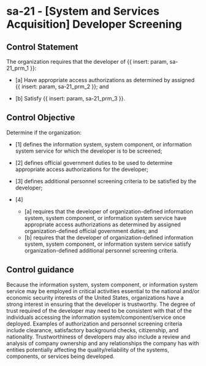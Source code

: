 # sa-21 - \[System and Services Acquisition\] Developer Screening

## Control Statement

The organization requires that the developer of {{ insert: param, sa-21_prm_1 }}:

- \[a\] Have appropriate access authorizations as determined by assigned {{ insert: param, sa-21_prm_2 }}; and

- \[b\] Satisfy {{ insert: param, sa-21_prm_3 }}.

## Control Objective

Determine if the organization:

- \[1\] defines the information system, system component, or information system service for which the developer is to be screened;

- \[2\] defines official government duties to be used to determine appropriate access authorizations for the developer;

- \[3\] defines additional personnel screening criteria to be satisfied by the developer;

- \[4\]

  - \[a\] requires that the developer of organization-defined information system, system component, or information system service have appropriate access authorizations as determined by assigned organization-defined official government duties; and
  - \[b\] requires that the developer of organization-defined information system, system component, or information system service satisfy organization-defined additional personnel screening criteria.

## Control guidance

Because the information system, system component, or information system service may be employed in critical activities essential to the national and/or economic security interests of the United States, organizations have a strong interest in ensuring that the developer is trustworthy. The degree of trust required of the developer may need to be consistent with that of the individuals accessing the information system/component/service once deployed. Examples of authorization and personnel screening criteria include clearance, satisfactory background checks, citizenship, and nationality. Trustworthiness of developers may also include a review and analysis of company ownership and any relationships the company has with entities potentially affecting the quality/reliability of the systems, components, or services being developed.
